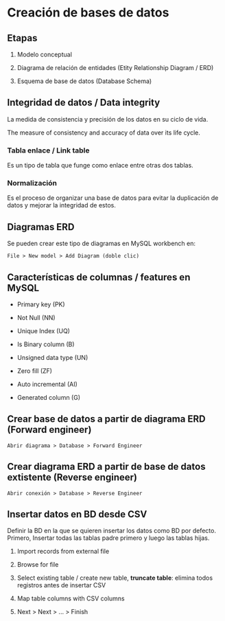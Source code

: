 # Creación de bases de datos

## Etapas

1. Modelo conceptual

2. Diagrama de relación de entidades (Etity Relationship Diagram / ERD)

3. Esquema de base de datos (Database Schema)

## Integridad de datos / Data integrity

La medida de consistencia y precisión de los datos en su ciclo de vida.

The measure of consistency and accuracy of data over its life cycle.

### Tabla enlace / Link table

Es un tipo de tabla que funge como enlace entre otras dos tablas.

### Normalización

Es el proceso de organizar una base de datos para evitar la duplicación de datos y mejorar la integridad de estos.

## Diagramas ERD

Se pueden crear este tipo de diagramas en MySQL workbench en:

```
File > New model > Add Diagram (doble clic)
```

## Características de columnas / features en MySQL

- Primary key (PK)

- Not Null (NN)

- Unique Index (UQ)

- Is Binary column (B)

- Unsigned data type (UN)

- Zero fill (ZF)

- Auto incremental (AI)

- Generated column (G)

## Crear base de datos a partir de diagrama ERD (Forward engineer)

```
Abrir diagrama > Database > Forward Engineer
```

## Crear diagrama ERD a partir de base de datos extistente (Reverse engineer)

```
Abrir conexión > Database > Reverse Engineer
```

## Insertar datos en BD desde CSV

Definir la BD en la que se quieren insertar los datos como BD por defecto. Primero, Insertar todas las tablas padre primero y luego las tablas hijas.

1. Import records from external file

2. Browse for file

3. Select existing table / create new table, **truncate table**: elimina todos registros antes de insertar CSV

4. Map table columns with CSV columns

5. Next > Next > ... > Finish